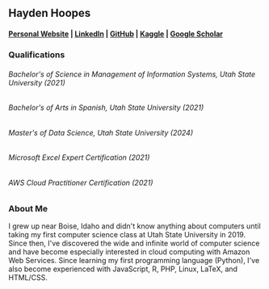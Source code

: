 ## Hayden Hoopes
#### [Personal Website](https://www.haydenhoopes.com) | [LinkedIn](https://www.linkedin.com/in/haydenhoopes/) | [GitHub](https://github.com/haydenhoopes) | [Kaggle](https://www.kaggle.com/haydenhoopes) | [Google Scholar](https://scholar.google.com/citations?user=NfAtldIAAAAJ&hl=en&oi=ao)

### Qualifications
###### Bachelor's of Science in Management of Information Systems, Utah State University (2021)
###### Bachelor's of Arts in Spanish, Utah State University (2021)
###### Master's of Data Science, Utah State University (2024)
###### Microsoft Excel Expert Certification (2021)
###### AWS Cloud Practitioner Certification (2021)

### About Me
I grew up near Boise, Idaho and didn't know anything about computers until taking my first computer science class at Utah State University in 2019. Since then, I've discovered the wide and infinite world of computer science and have become especially interested in cloud computing with Amazon Web Services. Since learning my first programming language (Python), I've also become experienced with JavaScript, R, PHP, Linux, LaTeX, and HTML/CSS.

<!--
**haydenhoopes/haydenhoopes** is a ✨ _special_ ✨ repository because its `README.md` (this file) appears on your GitHub profile.

Here are some ideas to get you started:

- 🔭 I’m currently working on ...
- 🌱 I’m currently learning ...
- 👯 I’m looking to collaborate on ...
- 🤔 I’m looking for help with ...
- 💬 Ask me about ...
- 📫 How to reach me: ...
- 😄 Pronouns: ...
- ⚡ Fun fact: ...
-->
